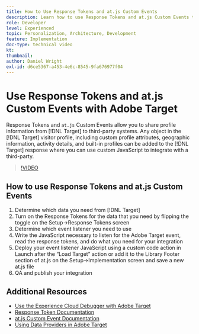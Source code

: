 ```yaml
---
title: How to Use Response Tokens and at.js Custom Events
description: Learn how to use Response Tokens and at.js Custom Events to share profile information from Target to third-party systems.
role: Developer
level: Experienced
topic: Personalization, Architecture, Development
feature: Implementation
doc-type: technical video
kt:
thumbnail:
author: Daniel Wright
exl-id: d6ce5367-a453-4e6c-8545-9fa676977f04
---
```

# Use Response Tokens and at.js Custom Events with Adobe Target

Response Tokens and `at.js` Custom Events allow you to share profile information from [!DNL Target] to third-party systems. Any object in the [!DNL Target] visitor profile, including custom profile attributes, geographic information, activity details, and built-in profiles can be added to the [!DNL Target] response where you can use custom JavaScript to integrate with a third-party.

>[!VIDEO](https://video.tv.adobe.com/v/23253/?quality=12)

## How to use Response Tokens and at.js Custom Events

1. Determine which data you need from [!DNL Target]
1. Turn on the Response Tokens for the data that you need by flipping the toggle on the Setup-&gt;Response Tokens screen
1. Determine which event listener you need to use
1. Write the JavaScript necessary to listen for the Adobe Target event, read the response tokens, and do what you need for your integration
1. Deploy your event listener JavaScript using a custom code action in Launch after the “Load Target” action or add it to the Library Footer section of at.js on the Setup-&gt;Implementation screen and save a new at.js file
1. QA and publish your integration

## Additional Resources

* [Use the Experience Cloud Debugger with Adobe Target](../troubleshooting/troubleshoot-with-the-experience-cloud-debugger.md)
* [Response Token Documentation](https://experienceleague.adobe.com/docs/target/using/administer/response-tokens.html?lang=en)
* [at.js Custom Event Documentation](https://experienceleague.adobe.com/docs/target/using/implement-target/client-side/at-js-implementation/functions-overview/atjs-custom-events.html?lang=en)
* [Using Data Providers in Adobe Target](use-data-providers-to-integrate-third-party-data.md)
